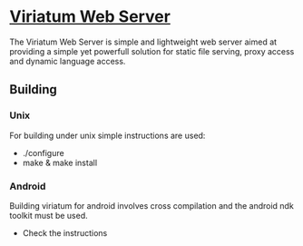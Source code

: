 # [Viriatum Web Server](http://viriatum.com)
The Viriatum Web Server is simple and lightweight web server aimed at providing a simple yet powerfull solution for static file serving, proxy access and dynamic language access.

## Building

### Unix

For building under unix simple instructions are used:

* ./configure
* make & make install

### Android

Building viriatum for android involves cross compilation and the android ndk toolkit must be used.

* Check the instructions
